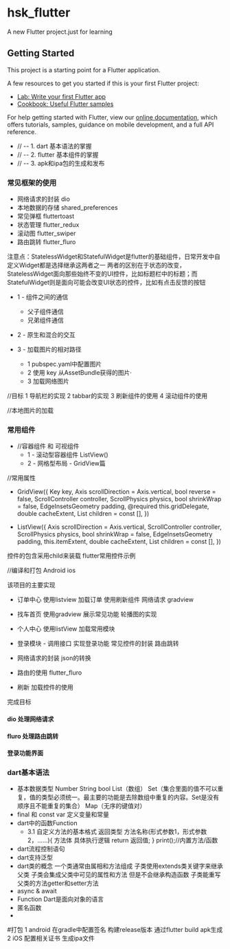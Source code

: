 # hsk_flutter

A new Flutter project.just for learning

## Getting Started

This project is a starting point for a Flutter application.

A few resources to get you started if this is your first Flutter project:

- [Lab: Write your first Flutter app](https://flutter.dev/docs/get-started/codelab)
- [Cookbook: Useful Flutter samples](https://flutter.dev/docs/cookbook)

For help getting started with Flutter, view our
[online documentation](https://flutter.dev/docs), which offers tutorials,
samples, guidance on mobile development, and a full API reference.

- // --  1. dart 基本语法的掌握
- // --  2. flutter 基本组件的掌握
- // --  3. apk和ipa包的生成和发布


### 常见框架的使用
   - 网络请求的封装  dio
   - 本地数据的存储  shared_preferences
   - 常见弹框       fluttertoast
   - 状态管理       flutter_redux 
   - 滚动图         flutter_swiper
   - 路由跳转       flutter_fluro

注意点：StatelessWidget和StatefulWidget是flutter的基础组件，日常开发中自定义Widget都是选择继承这两者之一
两者的区别在于状态的改变，StatelessWidget面向那些始终不变的UI控件，比如标题栏中的标题；而StatefulWidget则是面向可能会改变UI状态的控件，比如有点击反馈的按钮

- 1 - 组件之间的通信
    * 父子组件通信        
    * 兄弟组件通信 


- 2 - 原生和混合的交互   

- 3 - 加载图片的相对路径
    - 1 pubspec.yaml中配置图片
    - 2 使用 key 从AssetBundle获得的图片·
    - 3 加载网络图片




//目标
  1  导航栏的实现
  2  tabbar的实现
  3  刷新组件的使用
  4  滚动组件的使用

  //本地图片的加载

### 常用组件
  - //容器组件 和 可视组件
    - 1 - 滚动型容器组件 ListView()
    - 2 - 网格型布局 - GridView篇


//常用属性
- GridView({
  Key key,
  Axis scrollDirection = Axis.vertical,
  bool reverse = false,
  ScrollController controller,
  ScrollPhysics physics,
  bool shrinkWrap = false,
  EdgeInsetsGeometry padding,
  @required this.gridDelegate,
  double cacheExtent,
  List<Widget> children = const <Widget>[],
})

- ListView({
  Axis scrollDirection = Axis.vertical,
  ScrollController controller,
  ScrollPhysics physics,
  bool shrinkWrap = false,
  EdgeInsetsGeometry padding,
  this.itemExtent,
  double cacheExtent,
  List<Widget> children = const <Widget>[],
})
  

控件的包含采用child来装载
flutter常用控件示例

  
  //编译和打包
    Android
    ios



该项目的主要实现
   - 订单中心  使用listview 加载订单   使用刷新组件   网络请求   gradview
   - 找车首页  使用gradview 展示常见功能  轮播图的实现
   - 个人中心 使用listView 加载常用模块
   - 登录模块 - 调用接口 实现登录功能 常见控件的封装  路由跳转



  - 网络请求的封装 json的转换
  - 路由的使用 flutter_fluro
  - 刷新 加载控件的使用
  



完成目标  

#### dio 处理网络请求

#### fluro 处理路由跳转

#### 登录功能界面

### dart基本语法
  - 基本数据类型  Number String bool List（数组） Set（集合里面的值不可以重复，值的类型必须统一。最主要的功能是去除数组中重复的内容。Set是没有顺序且不能重复的集合） Map（无序的键值对）
  - final 和 const var 定义变量和常量
  - dart中的函数Function 
    - 3.1 自定义方法的基本格式
    返回类型 方法名称(形式参数1，形式参数2，......){
          方法体 具体执行逻辑
        return 返回值;
       }
     print();//内置方法/函数
  - dart流程控制语句 
  - dart支持泛型
  - dart类的概念 一个类通常由属相和方法组成
     子类使用extends类关键字来继承父类
     子类会集成父类中可见的属性和方法 但是不会继承构造函数
     子类能重写父类的方法getter和setter方法
  - async & await
  - Function Dart是面向对象的语言
  - 匿名函数
  - 



  #打包
    1 android  在gradle中配置签名 构建release版本 通过flutter build apk生成   
    2 iOS 配置相关证书 生成ipa文件